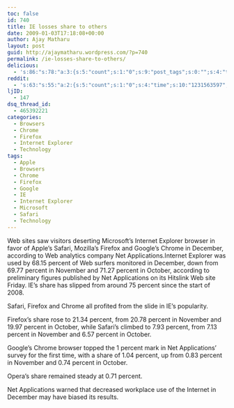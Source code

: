 ```yaml
---
toc: false
id: 740
title: IE losses share to others
date: 2009-01-03T17:18:08+00:00
author: Ajay Matharu
layout: post
guid: http://ajaymatharu.wordpress.com/?p=740
permalink: /ie-losses-share-to-others/
delicious:
  - 's:86:"s:78:"a:3:{s:5:"count";s:1:"0";s:9:"post_tags";s:0:"";s:4:"time";s:10:"1231563596";}";";'
reddit:
  - 's:63:"s:55:"a:2:{s:5:"count";s:1:"0";s:4:"time";s:10:"1231563597";}";";'
ljID:
  - 147
dsq_thread_id:
  - 465392221
categories:
  - Browsers
  - Chrome
  - Firefox
  - Internet Explorer
  - Technology
tags:
  - Apple
  - Browsers
  - Chrome
  - Firefox
  - Google
  - IE
  - Internet Explorer
  - Microsoft
  - Safari
  - Technology
---
```

Web sites saw visitors deserting Microsoft&#8217;s Internet Explorer browser in favor of Apple&#8217;s Safari, Mozilla&#8217;s Firefox and Google&#8217;s Chrome in December, according to Web analytics company Net Applications.Internet Explorer was used by 68.15 percent of Web surfers monitored in December, down from 69.77 percent in November and 71.27 percent in October, according to preliminary figures published by Net Applications on its Hitslink Web site Friday. IE&#8217;s share has slipped from around 75 percent since the start of 2008.

Safari, Firefox and Chrome all profited from the slide in IE&#8217;s popularity.

Firefox&#8217;s share rose to 21.34 percent, from 20.78 percent in November and 19.97 percent in October, while Safari&#8217;s climbed to 7.93 percent, from 7.13 percent in November and 6.57 percent in October.

Google&#8217;s Chrome browser topped the 1 percent mark in Net Applications&#8217; survey for the first time, with a share of 1.04 percent, up from 0.83 percent in November and 0.74 percent in October.

Opera&#8217;s share remained steady at 0.71 percent.

Net Applications warned that decreased workplace use of the Internet in December may have biased its results.
